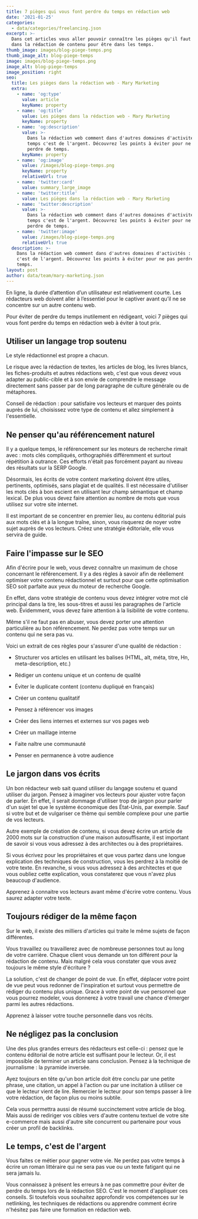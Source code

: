 ```yaml
---
title: 7 pièges qui vous font perdre du temps en rédaction web
date: '2021-01-25'
categories:
  - data/categories/freelancing.json
excerpt: >-
  Dans cet articles vous aller pouvoir connaître les pièges qu'il faut éviter
  dans la rédaction de contenu pour être dans les temps.
thumb_image: images/blog-piege-temps.png
thumb_image_alt: blog-piege-temps
image: images/blog-piege-temps.png
image_alt: blog-piege-temps
image_position: right
seo:
  title: Les pièges dans la rédaction web - Mary Marketing
  extra:
    - name: 'og:type'
      value: article
      keyName: property
    - name: 'og:title'
      value: Les pièges dans la rédaction web - Mary Marketing
      keyName: property
    - name: 'og:description'
      value: >-
        Dans la rédaction web comment dans d'autres domaines d'activités : le
        temps c'est de l'argent. Découvrez les points à éviter pour ne pas
        perdre de temps.
      keyName: property
    - name: 'og:image'
      value: /images/blog-piege-temps.png
      keyName: property
      relativeUrl: true
    - name: 'twitter:card'
      value: summary_large_image
    - name: 'twitter:title'
      value: Les pièges dans la rédaction web - Mary Marketing
    - name: 'twitter:description'
      value: >-
        Dans la rédaction web comment dans d'autres domaines d'activités : le
        temps c'est de l'argent. Découvrez les points à éviter pour ne pas
        perdre de temps.
    - name: 'twitter:image'
      value: /images/blog-piege-temps.png
      relativeUrl: true
  description: >-
    Dans la rédaction web comment dans d'autres domaines d'activités : le temps
    c'est de l'argent. Découvrez les points à éviter pour ne pas perdre de
    temps.
layout: post
author: data/team/mary-marketing.json
---
```

En ligne, la durée d’attention d’un utilisateur est relativement courte. Les rédacteurs web doivent aller à l’essentiel pour le captiver avant qu’il ne se concentre sur un autre contenu web.

Pour éviter de perdre du temps inutilement en rédigeant, voici 7 pièges qui vous font perdre du temps en rédaction web à éviter à tout prix.

## Utiliser un langage trop soutenu

Le style rédactionnel est propre a chacun.

Le risque avec la rédaction de textes, les articles de blog, les livres blancs, les fiches-produits et autres rédactions web, c'est que vous devez vous adapter au public-cible et à son envie de comprendre le message directement sans passer par de long paragraphe de culture générale ou de métaphores.

Conseil de rédaction : pour satisfaire vos lecteurs et marquer des points auprès de lui, choisissez votre type de contenu et allez simplement à l'essentielle.

## Ne penser qu'au référencement naturel

Il y a quelque temps, le référencement sur les moteurs de recherche rimait avec : mots clés compliqués, orthographiés différemment et surtout répétition à outrance. Ces efforts n'était pas forcément payant au niveau des résultats sur la SERP Google.

Désormais, les écrits de votre content marketing doivent être utiles, pertinents, optimisés, sans plagiat et de qualités. Il est nécessaire d'utiliser les mots clés à bon escient en utilisant leur champ sémantique et champ lexical. De plus vous devez faire attention au nombre de mots que vous utilisez sur votre site internet.

Il est important de se concentrer en premier lieu, au contenu éditorial puis aux mots clés et à la longue traîne, sinon, vous risquerez de noyer votre sujet auprès de vos lecteurs. Créez une stratégie éditoriale, elle vous servira de guide.

## Faire l'impasse sur le SEO

Afin d'écrire pour le web, vous devez connaître un maximum de chose concernant le référencement. Il y a des règles à savoir afin de réellement optimiser votre contenu rédactionnel et surtout pour que cette optimisation SEO soit parfaite aux yeux du moteur de recherche Google.

En effet, dans votre stratégie de contenu vous devez intégrer votre mot clé principal dans la tire, les sous-titres et aussi les paragraphes de l'article web. Évidemment, vous devez faire attention à la lisibilité de votre contenu.

Même s'il ne faut pas en abuser, vous devez porter une attention particulière au bon référencement. Ne perdez pas votre temps sur un contenu qui ne sera pas vu.

Voici un extrait de ces règles pour s'assurer d'une qualité de rédaction : 

*   Structurer vos articles en utilisant les balises (HTML, alt, méta, titre, Hn, meta-description, etc.)

*   Rédiger un contenu unique et un contenu de qualité

*   Éviter le duplicate content (contenu dupliqué en français)

*   Créer un contenu qualitatif

*   Pensez à référencer vos images

*   Créer des liens internes et externes sur vos pages web

*   Créer un maillage interne

*   Faite naître une communauté

*   Penser en permanence à votre audience

## Le jargon dans vos écrits

Un bon rédacteur web sait quand utiliser du langage soutenu et quand utiliser du jargon. Pensez à imaginer vos lecteurs pour ajuster votre façon de parler. En effet, il serait dommage d'utiliser trop de jargon pour parler d'un sujet tel que le système économique des État-Unis, par exemple. Sauf si votre but et de vulgariser ce thème qui semble complexe pour une partie de vos lecteurs.

Autre exemple de création de contenu, si vous devez écrire un article de 2000 mots sur la construction d'une maison autosuffisante, il est important de savoir si vous vous adressez à des architectes ou à des propriétaires.

Si vous écrivez pour les propriétaires et que vous partez dans une longue explication des techniques de construction, vous les perdrez à la moitié de votre texte. En revanche, si vous vous adressez à des architectes et que vous oubliez cette explication, vous constaterez que vous n'avez plus beaucoup d'audience.

Apprenez à connaitre vos lecteurs avant même d'écrire votre contenu. Vous saurez adapter votre texte.

## Toujours rédiger de la même façon

Sur le web, il existe des milliers d'articles qui traite le même sujets de façon différentes.

Vous travaillez ou travaillerez avec de nombreuse personnes tout au long de votre carrière. Chaque client vous demande un ton différent pour la rédaction de contenu. Mais malgré cela vous constater que vous avez toujours le même style d'écriture ? 

La solution, c'est de changer de point de vue. En effet, déplacer votre point de vue peut vous redonner de l'inspiration et surtout vous permettre de rédiger du contenu plus unique. Grace à votre point de vue personnel que vous pourrez modeler, vous donnerez à votre travail une chance d'émerger parmi les autres rédactions.

Apprenez à laisser votre touche personnelle dans vos récits.

## Ne négligez pas la conclusion

Une des plus grandes erreurs des rédacteurs est celle-ci : pensez que le contenu éditorial de notre article est suffisant pour le lecteur. Or, il est impossible de terminer un article sans conclusion. Pensez à la technique de journalisme : la pyramide inversée.

Ayez toujours en tête qu'un bon article doit être conclu par une petite phrase, une citation, un appel à l'action ou par une incitation à utiliser ce que le lecteur vient de lire. Remercier le lecteur pour son temps passer à lire votre rédaction, de façon plus ou moins subtile.

Cela vous permettra aussi de résumé succinctement votre article de blog. Mais aussi de rediriger vos cibles vers d'autre contenu textuel de votre site  e-commerce mais aussi d'autre site concurrent ou partenaire pour vous créer un profil de backlinks.

## Le temps, c'est de l'argent

Vous faites ce métier pour gagner votre vie. Ne perdez pas votre temps à écrire un roman littéraire qui ne sera pas vue ou un texte fatigant qui ne sera jamais lu.

Vous connaissez à présent les erreurs à ne pas commettre pour éviter de perdre du temps lors de la rédaction SEO. C'est le moment d'appliquer ces conseils. Si toutefois vous souhaitez approfondir vos compétences sur le netlinking, les techniques de rédactions ou apprendre comment écrire n'hésitez pas faire une formation en rédaction web.
